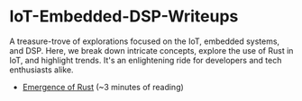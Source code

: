 # IoT-Embedded-DSP-Writeups
A treasure-trove of explorations focused on the IoT, embedded systems, and DSP. Here, we break down intricate concepts, explore the use of Rust in IoT, and highlight trends. It's an enlightening ride for developers and tech enthusiasts alike.

* [Emergence of Rust](IoT-Embedded-DSP-Writeups/EmergenceOfRust.md) (~3 minutes of reading)
